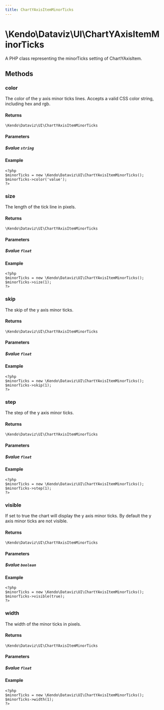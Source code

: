 ```yaml
---
title: ChartYAxisItemMinorTicks
---
```


# \Kendo\Dataviz\UI\ChartYAxisItemMinorTicks

A PHP class representing the minorTicks setting of ChartYAxisItem.


## Methods

### color
The color of the y axis minor ticks lines. Accepts a valid CSS color string, including hex and rgb.

#### Returns
`\Kendo\Dataviz\UI\ChartYAxisItemMinorTicks`

#### Parameters

##### $value `string`



#### Example 
    <?php
    $minorTicks = new \Kendo\Dataviz\UI\ChartYAxisItemMinorTicks();
    $minorTicks->color('value');
    ?>

### size
The length of the tick line in pixels.

#### Returns
`\Kendo\Dataviz\UI\ChartYAxisItemMinorTicks`

#### Parameters

##### $value `float`



#### Example 
    <?php
    $minorTicks = new \Kendo\Dataviz\UI\ChartYAxisItemMinorTicks();
    $minorTicks->size(1);
    ?>

### skip
The skip of the y axis minor ticks.

#### Returns
`\Kendo\Dataviz\UI\ChartYAxisItemMinorTicks`

#### Parameters

##### $value `float`



#### Example 
    <?php
    $minorTicks = new \Kendo\Dataviz\UI\ChartYAxisItemMinorTicks();
    $minorTicks->skip(1);
    ?>

### step
The step of the y axis minor ticks.

#### Returns
`\Kendo\Dataviz\UI\ChartYAxisItemMinorTicks`

#### Parameters

##### $value `float`



#### Example 
    <?php
    $minorTicks = new \Kendo\Dataviz\UI\ChartYAxisItemMinorTicks();
    $minorTicks->step(1);
    ?>

### visible
If set to true the chart will display the y axis minor ticks. By default the y axis minor ticks are not visible.

#### Returns
`\Kendo\Dataviz\UI\ChartYAxisItemMinorTicks`

#### Parameters

##### $value `boolean`



#### Example 
    <?php
    $minorTicks = new \Kendo\Dataviz\UI\ChartYAxisItemMinorTicks();
    $minorTicks->visible(true);
    ?>

### width
The width of the minor ticks in pixels.

#### Returns
`\Kendo\Dataviz\UI\ChartYAxisItemMinorTicks`

#### Parameters

##### $value `float`



#### Example 
    <?php
    $minorTicks = new \Kendo\Dataviz\UI\ChartYAxisItemMinorTicks();
    $minorTicks->width(1);
    ?>

